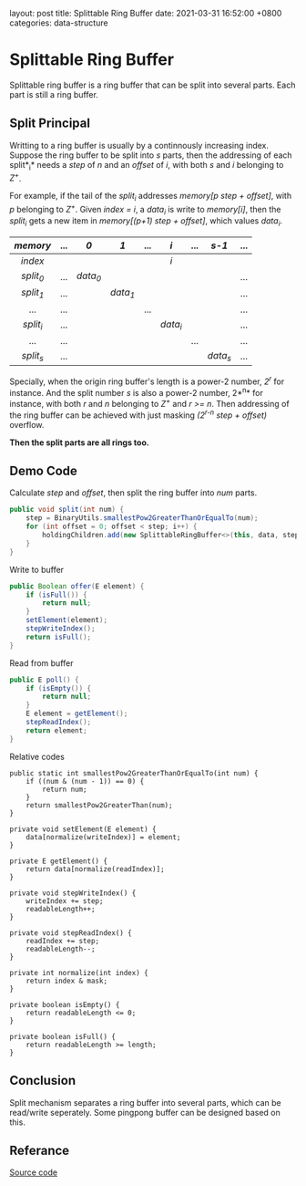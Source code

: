 layout: post
title:  Splittable Ring Buffer
date:   2021-03-31 16:52:00 +0800
categories: data-structure



# Splittable Ring Buffer

Splittable ring buffer is a ring buffer that can be split into several parts. Each part is still a ring buffer.

## Split Principal

Writting to a ring buffer is usually by a continnously increasing index. Suppose the ring buffer to be split into *s* parts, then the addressing of each split*<sub>i</sub>* needs a *step* of *n* and an *offset* of *i*, with both *s* and *i* belonging to *Z<sup>+</sup>*.

For example, if the tail of the *split<sub>i</sub>* addresses *memory[p step + offset]*, with *p* belonging to *Z<sup>+</sup>*. Given *index = i*, a *data<sub>i</sub>* is write to *memory[i]*, then the *split<sub>i</sub>* gets a new item in *memory[(p+1) step + offset]*, which values *data<sub>i</sub>*.

|      *memory*       | ...  |        *0*         |        *1*         | ...  |        *i*         | ...  |       *s-1*        | ...  |
| :-----------------: | :--: | :----------------: | :----------------: | :--: | :----------------: | :--: | :----------------: | :--: |
|       *index*       |      |                    |                    |      |        *i*         |      |                    |      |
| *split<sub>0</sub>* | ...  | *data<sub>0</sub>* |                    |      |                    |      |                    | ...  |
| *split<sub>1</sub>* | ...  |                    | *data<sub>1</sub>* |      |                    |      |                    | ...  |
|         ...         | ...  |                    |                    | ...  |                    |      |                    | ...  |
| *split<sub>i</sub>* | ...  |                    |                    |      | *data<sub>i</sub>* |      |                    | ...  |
|         ...         | ...  |                    |                    |      |                    | ...  |                    | ...  |
| *split<sub>s</sub>* | ...  |                    |                    |      |                    |      | *data<sub>s</sub>* | ...  |

Specially, when the origin ring buffer's length is a power-2 number, *2<sup>r</sup>* for instance. And the split number *s* is also a power-2 number, 2*<sup>n</sup>* for instance, with both *r* and *n* belonging to *Z<sup>+</sup>* and *r >= n*. Then addressing of the ring buffer can be achieved with just masking *(2<sup>r-n</sup> step + offset)* overflow.

**Then the split parts are all rings too.**

## Demo Code

Calculate *step* and *offset*, then split the ring buffer into *num* parts.

```java
public void split(int num) {
    step = BinaryUtils.smallestPow2GreaterThanOrEqualTo(num);
    for (int offset = 0; offset < step; i++) {
        holdingChildren.add(new SplittableRingBuffer<>(this, data, step, offset, IO_TYPE.WO));
    }
}
```

Write to buffer

```java
public Boolean offer(E element) {
    if (isFull()) {
        return null;
    }
    setElement(element);
    stepWriteIndex();
    return isFull();
}
```

Read from buffer

```java
public E poll() {
    if (isEmpty()) {
        return null;
    }
    E element = getElement();
    stepReadIndex();
    return element;
}
```

Relative codes

```
public static int smallestPow2GreaterThanOrEqualTo(int num) {
    if ((num & (num - 1)) == 0) {
        return num;
    }
    return smallestPow2GreaterThan(num);
}

private void setElement(E element) {
    data[normalize(writeIndex)] = element;
}

private E getElement() {
    return data[normalize(readIndex)];
}

private void stepWriteIndex() {
    writeIndex += step;
    readableLength++;
}

private void stepReadIndex() {
    readIndex += step;
    readableLength--;
}

private int normalize(int index) {
    return index & mask;
}

private boolean isEmpty() {
    return readableLength <= 0;
}

private boolean isFull() {
    return readableLength >= length;
}
```



## Conclusion

Split mechanism separates a ring buffer into several parts, which can be read/write seperately. Some pingpong buffer can be designed based on this.

## Referance

[Source code](https://github.com/zhang1career/javalab/blob/master/datastruct/src/main/java/datastruct/ringbuffer/SplittableRingBuffer.java)

